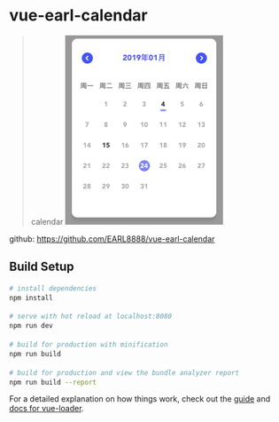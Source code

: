 

# vue-earl-calendar

> calendar
> ![](https://github.com/EARL8888/SrcPath/blob/master/calendar/snipaste20190104_181818.png?raw=true)

github: https://github.com/EARL8888/vue-earl-calendar

## Build Setup

``` bash
# install dependencies
npm install

# serve with hot reload at localhost:8080
npm run dev

# build for production with minification
npm run build

# build for production and view the bundle analyzer report
npm run build --report
```

For a detailed explanation on how things work, check out the [guide](http://vuejs-templates.github.io/webpack/) and [docs for vue-loader](http://vuejs.github.io/vue-loader).


